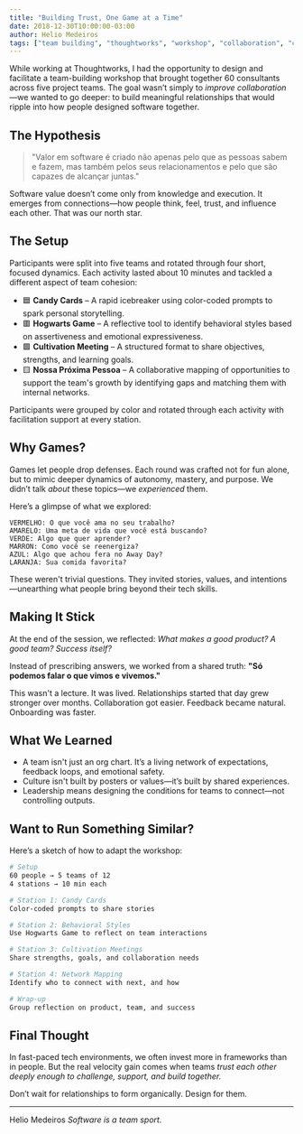 ```yaml
---
title: "Building Trust, One Game at a Time"
date: 2018-12-30T10:00:00-03:00
author: Helio Medeiros
tags: ["team building", "thoughtworks", "workshop", "collaboration", "culture"]
---
```


While working at Thoughtworks, I had the opportunity to design and facilitate a team-building workshop that brought together 60 consultants across five project teams. The goal wasn’t simply to _improve collaboration_—we wanted to go deeper: to build meaningful relationships that would ripple into how people designed software together.

## The Hypothesis

> "Valor em software é criado não apenas pelo que as pessoas sabem e fazem, mas também pelos seus relacionamentos e pelo que são capazes de alcançar juntas."

Software value doesn’t come only from knowledge and execution. It emerges from connections—how people think, feel, trust, and influence each other. That was our north star.

## The Setup

Participants were split into five teams and rotated through four short, focused dynamics. Each activity lasted about 10 minutes and tackled a different aspect of team cohesion:

- 🟦 **Candy Cards** – A rapid icebreaker using color-coded prompts to spark personal storytelling.
- 🟥 **Hogwarts Game** – A reflective tool to identify behavioral styles based on assertiveness and emotional expressiveness.
- 🟩 **Cultivation Meeting** – A structured format to share objectives, strengths, and learning goals.
- 🟨 **Nossa Próxima Pessoa** – A collaborative mapping of opportunities to support the team's growth by identifying gaps and matching them with internal networks.

Participants were grouped by color and rotated through each activity with facilitation support at every station.

## Why Games?

Games let people drop defenses. Each round was crafted not for fun alone, but to mimic deeper dynamics of autonomy, mastery, and purpose. We didn’t talk _about_ these topics—we _experienced_ them.

Here’s a glimpse of what we explored:

```text
VERMELHO: O que você ama no seu trabalho?
AMARELO: Uma meta de vida que você está buscando?
VERDE: Algo que quer aprender?
MARRON: Como você se reenergiza?
AZUL: Algo que achou fera no Away Day?
LARANJA: Sua comida favorita?
```

These weren't trivial questions. They invited stories, values, and intentions—unearthing what people bring beyond their tech skills.

## Making It Stick

At the end of the session, we reflected: _What makes a good product? A good team? Success itself?_

Instead of prescribing answers, we worked from a shared truth: **"Só podemos falar o que vimos e vivemos."**

This wasn't a lecture. It was lived. Relationships started that day grew stronger over months. Collaboration got easier. Feedback became natural. Onboarding was faster.

## What We Learned

- A team isn't just an org chart. It’s a living network of expectations, feedback loops, and emotional safety.
- Culture isn't built by posters or values—it’s built by shared experiences.
- Leadership means designing the conditions for teams to connect—not controlling outputs.

## Want to Run Something Similar?

Here’s a sketch of how to adapt the workshop:

```bash
# Setup
60 people → 5 teams of 12
4 stations → 10 min each

# Station 1: Candy Cards
Color-coded prompts to share stories

# Station 2: Behavioral Styles
Use Hogwarts Game to reflect on team interactions

# Station 3: Cultivation Meetings
Share strengths, goals, and collaboration needs

# Station 4: Network Mapping
Identify who to connect with next, and how

# Wrap-up
Group reflection on product, team, and success
```

## Final Thought

In fast-paced tech environments, we often invest more in frameworks than in people. But the real velocity gain comes when teams _trust each other deeply enough to challenge, support, and build together._

Don’t wait for relationships to form organically. Design for them.

---

Helio Medeiros
_Software is a team sport._

